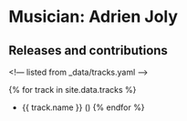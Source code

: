 # Musician: Adrien Joly

## Releases and contributions

<!— listed from _data/tracks.yaml —>

{% for track in site.data.tracks %}
- {{ track.name }} ()
{% endfor %}
